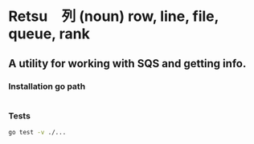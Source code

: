 # Retsu　列 (noun) row, line, file, queue, rank
## A utility for working with SQS and getting info.


### Installation go path
```bash 

```

### Tests
```bash
go test -v ./...
```
